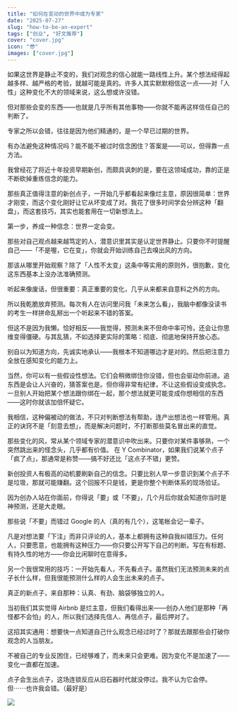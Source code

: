 ```yaml
---
title: "如何在变动的世界中成为专家"
date: "2025-07-27"
slug: "how-to-be-an-expert"
tags: ["创业", "好文推荐"]
cover: "cover.jpg"
icon: "😎"
images: ["cover.jpg"]
---
```

如果这世界是静止不变的，我们对观念的信心就能一路线性上升。某个想法经得起越多样、越严格的考验，就越可能是真的。许多人其实默默相信这一点——对「人性」这种变化不大的领域来说，这么想或许没错。



但对那些会变的东西——也就是几乎所有其他事物——你就不能再这样信任自己的判断了。



专家之所以会错，往往是因为他们精通的，是一个早已过期的世界。



有办法避免这种情况吗？能不能不被过时信念困住？答案是——可以，但得靠一点方法。



我曾经花了将近十年投资早期新创，而颇具讽刺的是，要在这领域成功，靠的正是不断砍掉重练信念的能力。



那些真正值得注意的新创点子，一开始几乎都看起来像烂主意，原因很简单：世界才刚变，而这个变化刚好让它从坏变成了对。我花了很多时间学会分辨这种「翻盘」，而这套技巧，其实也能套用在一切新想法上。



第一步，养成一种信念：世界一定会变。



那些对自己观点越来越笃定的人，潜意识里其实是认定世界静止。只要你不时提醒自己——「不是喔，它在变」，你就会开始训练自己去嗅出风的方向。



那该从哪里开始观察？除了「人性不太变」这条中等实用的原则外，很抱歉，变化这东西基本上没办法准确预测。



听起来像废话，但很重要：真正重要的变化，几乎从来都来自意料之外的方向。



所以我乾脆放弃预测。每次有人在访问里问我「未来怎么看」，我脑中都像没读书的考生一样拼命乱掰出一个听起来不错的答案。



但这不是因为我懒。恰好相反——我觉得，预测未来不但命中率可怜，还会让你思维变得僵硬。与其乱猜，不如选择更实际的策略：彻底、彻底地保持开放心态。



别自以为知道方向，先诚实地承认——我根本不知道哪边才是对的。然后把注意力全放在感知变化的能力上。



当然，你可以有一些假设性想法。它们会稍微绑住你没错，但也会驱动你前进。追东西是会让人兴奋的，猜答案也是。但你得非常有纪律，不让这些假设变成执念。
一旦别人开始把某个想法跟你绑在一起，那个想法就更可能变成你想相信的东西——这时你就该加倍怀疑它。



我相信，这种偏被动的做法，不只对判断想法有帮助，连产出想法也一样管用。真正的诀窍不是「刻意去想」，而是解决问题时，不打断那些莫名冒出来的直觉。



那些变化的风，常从某个领域专家的潜意识中吹出来。只要你对某件事够熟，一个突然跳出来的怪念头，几乎都有价值。
在 Y Combinator，如果我们说某个点子「疯了点」，那通常是称赞——搞不好还比「这点子不错」更赞。



新创投资人有极高的动机要刷新自己的信念。只要比别人早一步意识到某个点子不是垃圾，那就可能赚翻。这个回报不只是钱，更是你整个判断体系的现场验证。



因为创办人站在你面前，你得说「要」或「不要」，几个月后你就会知道你当时是神预测，还是大走眼。



那些说「不要」而错过 Google 的人（真的有几个），这笔帐会记一辈子。



凡是对想法要「下注」而非只评论的人，基本上都拥有这种自我纠错压力。任何人，只要愿意，也能拥有这种压力——你只要公开写下自己的判断。写在有标题、有持久性的地方——你会比闲聊时在意得多。



另一个我很常用的技巧：一开始先看人，不先看点子。虽然我们无法预测未来的点子长什么样，但我很能预测什么样的人会生出未来的点子。



真正的新点子，来自那种：认真、有劲、脑袋够独立的人。



当初我们其实觉得 Airbnb 是烂主意，但我们看得出来——创办人他们是那种「再怪都不会怕」的人，所以我们选择先信人、再信点子，最后押对了。



这招其实通用：想要快一点知道自己什么观念已经过时了？那就去跟那些会打破你观念的人当朋友。



不被自己的专业反困住，已经够难了，而未来只会更难。因为变化不是加速了——变化一直都在加速。



点子会生出点子，这场连锁反应从旧石器时代就没停过。我不认为它会停。
但⋯⋯也许我会错。（最好是）




![](https://prod-files-secure.s3.us-west-2.amazonaws.com/112d0858-5090-4d34-a606-b75eb8d65fd2/46476355-9cf3-4e99-9b7a-3531bc426380/1000202064.png?X-Amz-Algorithm=AWS4-HMAC-SHA256&X-Amz-Content-Sha256=UNSIGNED-PAYLOAD&X-Amz-Credential=ASIAZI2LB466WWV74QNF%2F20250920%2Fus-west-2%2Fs3%2Faws4_request&X-Amz-Date=20250920T170925Z&X-Amz-Expires=3600&X-Amz-Security-Token=IQoJb3JpZ2luX2VjEHUaCXVzLXdlc3QtMiJHMEUCIQCsb8BuDNFZc27OlxUrvzg%2FdGzoFaHBHwTIwcGAo%2FSU9QIgWWLahXlW2%2Bx5LFufB6YS%2BuQVEVbY6GeS2X8%2Be9%2Fh1WYqiAQI7v%2F%2F%2F%2F%2F%2F%2F%2F%2F%2FARAAGgw2Mzc0MjMxODM4MDUiDJrhAEOduygOzFJO8SrcAxxtmP0p9UR4i8Zn%2Bsm5woJtmSXLVKRQz8lXDO8KzIqVvRwu3RYRrlQ1Yqa6EiigiTOZ89hiICvpf94JpCY9l4rhWzOyded%2FYd%2FGnGA7f6UiIh5tShnnAtNCRGVZffLfn8z5RBwu1U2ba0zhkUMbPkOZ5%2Ba0uz7sSRH0qdJk%2F0msylxULIDcEKfhpuRN6BtskIyJ7%2B550qP88u1k4sH8mcwOVGAob7Ux%2FOnNILyaCcD0NwM2nChXgDHS2BUXybQUoRbM0gTT4MPHczjVqF7qLxjSWwVFAWzmbm8HtP1HigUWXhhvCGcO1Gf5qq9ObBIj%2F%2B5te0dBKXucmdHfLTuCM92j0T6bguaXXTf%2FYw6Ikdsdi5qGv5z4wl%2FwFVq0HpApPXRkJ9hEtGeQTRkuM0qvMv7l%2B%2FmxC%2FUn7jrpsr1sB1tcy4oGbrge7hbLI8Vd5nGZhA4SrlIbVTYDxLMu%2BIboKhlKrEOQK3Ych2pdU6Axmu99VskEEOAjb6HODU1zO7eiv8yrwn2oeP8R2B4W6tRwuEifujUdfO0tRZC4cMwNJX%2Bs1JdWPOVmmFH%2F%2FY9FSDTaRejA9tiPzB57HwTPmvtti6EXrbfQAELfh7ZgM4KmTgkV%2FCHrr6Mlfj8upY9QMIbMusYGOqUB5V7SbopVL8hbxwLGxVuK2QtUw%2Bu3yrZvWJ8PRwP5nWECbb09e2YRRV1tUcQBNMjJILy%2FpV7XWztgQrJ3q2HzXSSsxymq%2FuqfQVVwinxij8wSsHiCUIsdfr53OLvoEVUkJgaJRxpfK08QaGMxvM4ezdHXV1ZKgCGajoiHAKt0oNu2%2FTQJ9b8KOU1n1tnd8Cg5V8lEcRw971cjj8MNBxp1j52B%2BhPh&X-Amz-Signature=571c8f274206917e8cbef462e42632b0da9da6e628722f36049450ab5a806758&X-Amz-SignedHeaders=host&x-amz-checksum-mode=ENABLED&x-id=GetObject)

